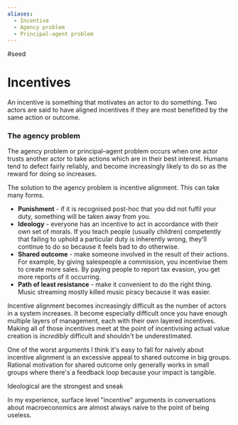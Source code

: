```yaml
---
aliases:
  - Incentive
  - Agency problem
  - Principal-agent problem
---
```

#seed
# Incentives

An incentive is something that motivates an actor to do something. Two actors are said to have aligned incentives if they are most benefitted by the same action or outcome. 

### The agency problem
The agency problem or principal–agent problem occurs when one actor trusts another actor to take actions which are in their best interest. Humans tend to defect fairly reliably, and become increasingly likely to do so as the reward for doing so increases. 

The solution to the agency problem is incentive alignment. This can take many forms.

- **Punishment** - if it is recognised post-hoc that you did not fulfil your duty, something will be taken away from you.
- **Ideology** - everyone has an incentive to act in accordance with their own set of morals. If you teach people (usually children) competently that failing to uphold a particular duty is inherently wrong, they'll continue to do so because it feels bad to do otherwise. 
- **Shared outcome** - make someone involved in the result of their actions. For example, by giving salespeople a commission, you incentivise them to create more sales. By paying people to report tax evasion, you get more reports of it occurring.
- **Path of least resistance** - make it convenient to do the right thing. Music streaming mostly killed music piracy because it was easier.

Incentive alignment becomes increasingly difficult as the number of actors in a system increases. It become especially difficult once you have enough multiple layers of management, each with their own layered incentives. Making all of those incentives meet at the point of incentivising actual value creation is *incredibly* difficult and shouldn't be underestimated.

One of the worst arguments I think it's easy to fall for naively about incentive alignment is an excessive appeal to shared outcome in big groups. Rational motivation for shared outcome only generally works in small groups where there's a feedback loop because your impact is tangible. 

Ideological are the strongest and sneak


In my experience, surface level "incentive" arguments in conversations about macroeconomics are almost always naive to the point of being useless. 